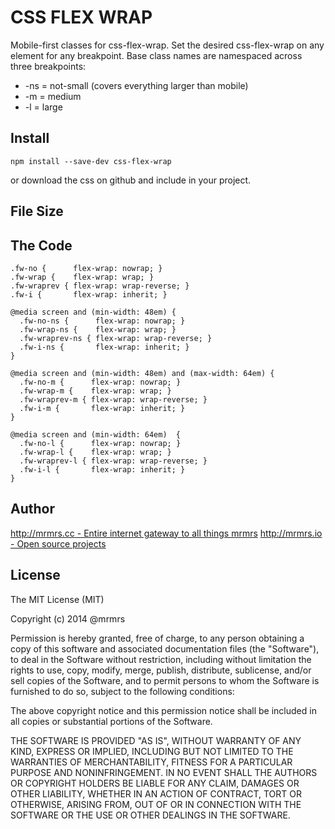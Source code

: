 # CSS FLEX WRAP

  Mobile-first classes for css-flex-wrap.
  Set the desired css-flex-wrap on any element for any breakpoint.
  Base class names are namespaced across three breakpoints:

*  -ns = not-small (covers everything larger than mobile)
*  -m  = medium
*  -l  = large

## Install
```
npm install --save-dev css-flex-wrap
```
or download the css on github and include in your project.

## File Size


## The Code
```
.fw-no {      flex-wrap: nowrap; }
.fw-wrap {    flex-wrap: wrap; }
.fw-wraprev { flex-wrap: wrap-reverse; }
.fw-i {       flex-wrap: inherit; }

@media screen and (min-width: 48em) {
  .fw-no-ns {      flex-wrap: nowrap; }
  .fw-wrap-ns {    flex-wrap: wrap; }
  .fw-wraprev-ns { flex-wrap: wrap-reverse; }
  .fw-i-ns {       flex-wrap: inherit; }
}

@media screen and (min-width: 48em) and (max-width: 64em) {
  .fw-no-m {      flex-wrap: nowrap; }
  .fw-wrap-m {    flex-wrap: wrap; }
  .fw-wraprev-m { flex-wrap: wrap-reverse; }
  .fw-i-m {       flex-wrap: inherit; }
}

@media screen and (min-width: 64em)  {
  .fw-no-l {      flex-wrap: nowrap; }
  .fw-wrap-l {    flex-wrap: wrap; }
  .fw-wraprev-l { flex-wrap: wrap-reverse; }
  .fw-i-l {       flex-wrap: inherit; }
}

```

## Author

[http://mrmrs.cc - Entire internet gateway to all things mrmrs](http://mrmrs.cc)
[http://mrmrs.io - Open source projects](http://mrmrs.io)

## License

The MIT License (MIT)

Copyright (c) 2014 @mrmrs

Permission is hereby granted, free of charge, to any person obtaining a copy
of this software and associated documentation files (the "Software"), to deal
in the Software without restriction, including without limitation the rights
to use, copy, modify, merge, publish, distribute, sublicense, and/or sell
copies of the Software, and to permit persons to whom the Software is
furnished to do so, subject to the following conditions:

The above copyright notice and this permission notice shall be included in
all copies or substantial portions of the Software.

THE SOFTWARE IS PROVIDED "AS IS", WITHOUT WARRANTY OF ANY KIND, EXPRESS OR
IMPLIED, INCLUDING BUT NOT LIMITED TO THE WARRANTIES OF MERCHANTABILITY,
FITNESS FOR A PARTICULAR PURPOSE AND NONINFRINGEMENT. IN NO EVENT SHALL THE
AUTHORS OR COPYRIGHT HOLDERS BE LIABLE FOR ANY CLAIM, DAMAGES OR OTHER
LIABILITY, WHETHER IN AN ACTION OF CONTRACT, TORT OR OTHERWISE, ARISING FROM,
OUT OF OR IN CONNECTION WITH THE SOFTWARE OR THE USE OR OTHER DEALINGS IN
THE SOFTWARE.

